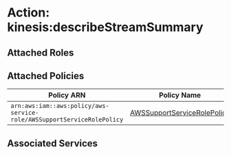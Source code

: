 # Action: kinesis:describeStreamSummary

## Attached Roles

## Attached Policies

| Policy ARN | Policy Name |
|------------|-------------|
| `arn:aws:iam::aws:policy/aws-service-role/AWSSupportServiceRolePolicy` | [AWSSupportServiceRolePolicy](../policies.md#awssupportservicerolepolicy) |

## Associated Services

